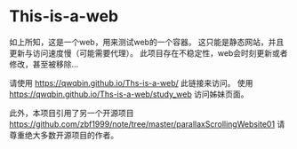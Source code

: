 # This-is-a-web
如上所知，这是一个web，用来测试web的一个容器。
这只能是静态网站，并且更新与访问速度慢（可能需要代理）。
此项目存在不稳定性，web会时刻更新或者修改，甚至被移除...

请使用 https://qwqbin.github.io/Ths-is-a-web/ 此链接来访问。
使用 https://qwqbin.github.io/Ths-is-a-web/study_web 访问姊妹页面。

此外，本项目引用了另一个开源项目 https://github.com/zbf1999/note/tree/master/parallaxScrollingWebsite01 请尊重绝大多数开源项目的作者。
